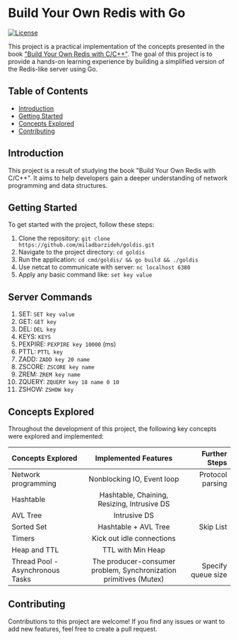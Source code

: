 # Build Your Own Redis with Go

[![License](https://img.shields.io/badge/license-apache_2.0-red?style=for-the-badge&logo=none)](LICENSE)

This project is a practical implementation of the concepts presented in the book ["Build Your Own Redis with C/C++"](https://build-your-own.org/redis/). The goal of this project is to provide a hands-on learning experience by building a simplified version of the Redis-like server using Go.

## Table of Contents

- [Introduction](#introduction)
- [Getting Started](#getting-started)
- [Concepts Explored](#concepts-explored)
- [Contributing](#contributing)

## Introduction

This project is a result of studying the book "Build Your Own Redis with C/C++". It aims to help developers gain a deeper understanding 
of network programming and data structures.

## Getting Started

To get started with the project, follow these steps:

1. Clone the repository: `git clone https://github.com/miladbarzideh/goldis.git`
2. Navigate to the project directory: `cd goldis`
3. Run the application: `cd cmd/goldis/ && go build && ./goldis`
4. Use netcat to communicate with server: `nc localhost 6380`
5. Apply any basic command like: `set key value`

## Server Commands

1. SET: `SET key value`
2. GET: `GET key`
3. DEL: `DEL key`
4. KEYS: `KEYS`
5. PEXPIRE: `PEXPIRE key 10000` (ms)
6. PTTL: `PTTL key`
7. ZADD: `ZADD key 20 name`
8. ZSCORE: `ZSCORE key name`
9. ZREM: `ZREM key name`
10. ZQUERY: `ZQUERY key 18 name 0 10`
11. ZSHOW: `ZSHOW key`

## Concepts Explored

Throughout the development of this project, the following key concepts were explored and implemented:

| Concepts Explored                 |                       Implemented Features                        |       Further Steps |
|-----------------------------------|:-----------------------------------------------------------------:|--------------------:|
| Network programming               |                    Nonblocking IO, Event loop                     |    Protocol parsing |
| Hashtable                         |            Hashtable, Chaining, Resizing, Intrusive DS            |                     |
| AVL Tree                          |                           Intrusive DS                            |                     |
| Sorted Set                        |                       Hashtable + AVL Tree                        |           Skip List |
| Timers                            |                     Kick out idle connections                     |                     |
| Heap and TTL                      |                         TTL with Min Heap                         |                     |
| Thread Pool - Asynchronous Tasks  | The producer-consumer problem, Synchronization primitives (Mutex) |  Specify queue size |

## Contributing

Contributions to this project are welcome! If you find any issues or want to add new features, feel free to create a pull request.
